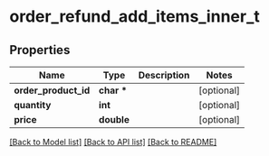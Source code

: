 # order_refund_add_items_inner_t

## Properties
Name | Type | Description | Notes
------------ | ------------- | ------------- | -------------
**order_product_id** | **char \*** |  | [optional] 
**quantity** | **int** |  | [optional] 
**price** | **double** |  | [optional] 

[[Back to Model list]](../README.md#documentation-for-models) [[Back to API list]](../README.md#documentation-for-api-endpoints) [[Back to README]](../README.md)


